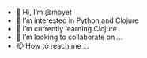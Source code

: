 - 👋 Hi, I’m @moyet
- 👀 I’m interested in Python and Clojure
- 🌱 I’m currently learning Clojure
- 💞️ I’m looking to collaborate on ...
- 📫 How to reach me ...

<!---
moyet/moyet is a ✨ special ✨ repository because its `README.md` (this file) appears on your GitHub profile.
You can click the Preview link to take a look at your changes.
--->
